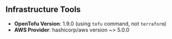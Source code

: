 ## Infrastructure Tools

- **OpenTofu Version**: 1.9.0 (using `tofu` command, not `terraform`)
- **AWS Provider**: hashicorp/aws version ~> 5.0.0
